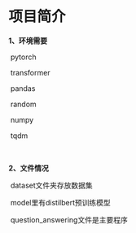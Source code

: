 # 项目简介

**1、环境需要**

​	pytorch

​	transformer

​	pandas

​	random

​	numpy

​	tqdm

​	

**2、文件情况**

​	dataset文件夹存放数据集

​	model里有distilbert预训练模型

​	question_answering文件是主要程序